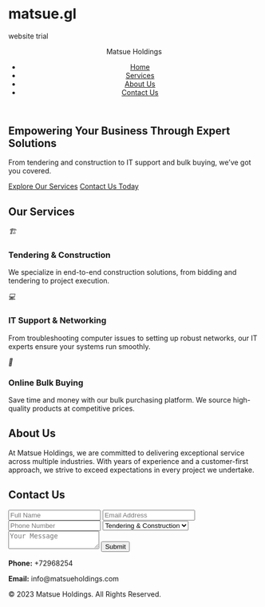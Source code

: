 # matsue.gl
website trial
<!DOCTYPE html>
<html lang="en">
<head>
  <meta charset="UTF-8">
  <meta name="viewport" content="width=device-width, initial-scale=1.0">
  <title>Matsue Holdings</title>
  <link rel="stylesheet" href="styles.css">
</head>
<body>
  <!-- Header -->
  <header>
    <div class="container">
      <div class="logo">Matsue Holdings</div>
      <nav>
        <ul>
          <li><a href="#home">Home</a></li>
          <li><a href="#services">Services</a></li>
          <li><a href="#about">About Us</a></li>
          <li><a href="#contact">Contact Us</a></li>
        </ul>
      </nav>
    </div>
  </header>

  <!-- Hero Section -->
  <section id="home" class="hero">
    <div class="container">
      <h1>Empowering Your Business Through Expert Solutions</h1>
      <p>From tendering and construction to IT support and bulk buying, we’ve got you covered.</p>
      <div class="cta-buttons">
        <a href="#services" class="btn">Explore Our Services</a>
        <a href="#contact" class="btn secondary">Contact Us Today</a>
      </div>
    </div>
  </section>

  <!-- Services Section -->
  <section id="services" class="services">
    <div class="container">
      <h2>Our Services</h2>
      <div class="service-grid">
        <div class="service-card">
          <i class="icon">🏗️</i>
          <h3>Tendering & Construction</h3>
          <p>We specialize in end-to-end construction solutions, from bidding and tendering to project execution.</p>
        </div>
        <div class="service-card">
          <i class="icon">💻</i>
          <h3>IT Support & Networking</h3>
          <p>From troubleshooting computer issues to setting up robust networks, our IT experts ensure your systems run smoothly.</p>
        </div>
        <div class="service-card">
          <i class="icon">🛒</i>
          <h3>Online Bulk Buying</h3>
          <p>Save time and money with our bulk purchasing platform. We source high-quality products at competitive prices.</p>
        </div>
      </div>
    </div>
  </section>

  <!-- About Us Section -->
  <section id="about" class="about">
    <div class="container">
      <h2>About Us</h2>
      <p>At Matsue Holdings, we are committed to delivering exceptional service across multiple industries. With years of experience and a customer-first approach, we strive to exceed expectations in every project we undertake.</p>
    </div>
  </section>

  <!-- Contact Us Section -->
  <section id="contact" class="contact">
    <div class="container">
      <h2>Contact Us</h2>
      <form id="contact-form">
        <input type="text" placeholder="Full Name" required>
        <input type="email" placeholder="Email Address" required>
        <input type="tel" placeholder="Phone Number" required>
        <select>
          <option value="tendering">Tendering & Construction</option>
          <option value="it-support">IT Support & Networking</option>
          <option value="bulk-buying">Online Bulk Buying</option>
          <option value="other">Other</option>
        </select>
        <textarea placeholder="Your Message" required></textarea>
        <button type="submit">Submit</button>
      </form>
      <div class="contact-info">
        <p><strong>Phone:</strong> +72968254</p>
        <p><strong>Email:</strong> info@matsueholdings.com</p>
      </div>
    </div>
  </section>

  <!-- Footer -->
  <footer>
    <div class="container">
      <p>&copy; 2023 Matsue Holdings. All Rights Reserved.</p>
    </div>
  </footer>

  <script src="script.js"></script>
</body>
</html>
